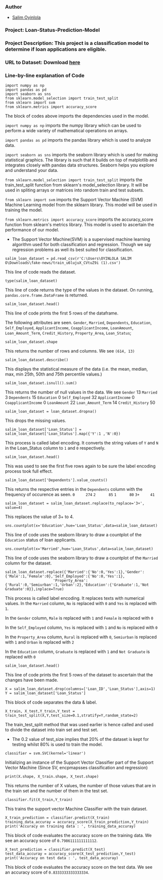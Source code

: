 ### Author

* [Salim Oyinlola](https://twitter.com/salimopines)

### Project: Loan-Status-Prediction-Model

### Project Description: This project is a classification model to determine if loan applications are eligible.  

### URL to Dataset: Download [here](https://www.kaggle.com/datasets/ninzaami/loan-predication)

### Line-by-line explanation of Code

```
import numpy as np
import pandas as pd
import seaborn as sns
from sklearn.model_selection import train_test_split
from sklearn import svm
from sklearn.metrics import accuracy_score
```
The block of codes above imports the dependencies used in the model. 

`import numpy as np` imports the numpy library which can be used to perform a wide variety of mathematical operations on arrays.

`import pandas as pd` imports the pandas library which is used to analyze data.

`import seaborn as sns` imports the seaborn library which is used for making statistical graphics. The library is such that it builds on top of matplotlib and integrates closely with pandas data structures. Seaborn helps you explore and understand your data.

`from sklearn.model_selection import train_test_split` imports the train_test_split function from sklearn's model_selection library. It will be used in spliting arrays or matrices into random train and test subsets.

`from sklearn import svm` imports the Support Vector Machine (SVM) Machine Learning model from the sklearn library. This model will be used in training the model. 

`from sklearn.metrics import accuracy_score` imports the accuracy_score function from sklearn's metrics library. This model is used to ascertain the performance of our model. 

- The Support Vector Machine(SVM) is a supervised machine learning algorithm used for both classification and regression. Though we say regression problems as well its best suited for classification.

```
salim_loan_dataset = pd.read_csv(r'C:\Users\OYINLOLA SALIM O\Downloads\fake-news/train_u6lujuX_CVtuZ9i (1).csv')
```

This line of code reads the dataset. 

```
type(salim_loan_dataset)
```
This line of code returns the type of the values in the dataset. On running, `pandas.core.frame.DataFrame` is returned. 

```
salim_loan_dataset.head()
```
This line of code prints the first 5 rows of the dataframe. 

The following attributes are seen. 
`Gender`, `Married`, `Dependents`, `Education`,	`Self_Employed`, `ApplicantIncome`,	`CoapplicantIncome`, `LoanAmount`,	`Loan_Amount_Term`, `Credit_History`, `Property_Area`, `Loan_Status`;

```
salim_loan_dataset.shape
```
This returns the number of rows and columns.  We see `(614, 13)`

```
salim_loan_dataset.describe()
```
This displays the statistical measure of the data (i.e.  the mean, median, max, min 25th, 50th and 75th percentile values.)

```
salim_loan_dataset.isnull().sum()
```

This returns the number of null values in the data. We see 
`Gender`               13
`Married`               3
`Dependents`           15
`Education`             0
`Self_Employed`        32
`ApplicantIncome`       0
`CoapplicantIncome`     0
`LoanAmount`           22
`Loan_Amount_Term`     14
`Credit_History`       50

```
salim_loan_dataset = loan_dataset.dropna()
```
This drops the missing values.

```
salim_loan_dataset['Loan_Status'] = salim_loan_dataset['Loan_Status'].map({'Y':1 ,'N':0})
```
This process is called label encoding. It converts the string values of `Y` and `N` in the Loan_Status column to `1` and `0` respectively.


```
salim_loan_dataset.head()
```

This was used to see the first five rows again to be sure the label encoding process took full effect.

```
salim_loan_dataset['Dependents'].value_counts()
```
This returns the respective entries in the `Dependents` column with the frequency of occurence as seen. 
`0     274`
`2      85`
`1      80`
`3+     41`

```
salim_loan_dataset = salim_loan_dataset.replace(to_replace='3+', value=4)
```
This replaces the value of 3+ to 4. 

```
sns.countplot(x='Education',hue='Loan_Status',data=salim_loan_dataset)
```
This line of code uses the seaborn library to draw a countplot of the `Education` status of loan applicants.  

```
sns.countplot(x='Married',hue='Loan_Status',data=salim_loan_dataset)
```
This line of code uses the seaborn library to draw a countplot of the `Married` column for the dataset. 

```
salim_loan_dataset.replace({'Married':{'No':0,'Yes':1},'Gender':{'Male':1,'Female':0},'Self_Employed':{'No':0,'Yes':1},
                      'Property_Area':{'Rural':0,'Semiurban':1,'Urban':2},'Education':{'Graduate':1,'Not Graduate':0}},inplace=True)
```

This process is called label encoding. It replaces texts with numerical values. 
In the `Married` column, `No` is replaced with `0` and `Yes` is replaced with `1`.

In the `Gender` column, `Male` is replaced with `1` and `Female` is replaced with `0`

In the `Self_Employed` column, `Yes` is replaced with `1` and `No` is replaced with `0`

In the `Property_Area` column, `Rural` is replaced with `0`, `Semiurban` is replaced with `1` and `Urban` is replaced with `2`

In the `Education` column, `Graduate` is replaced with `1` and `Not Graduate` is replaced with `0`

```
salim_loan_dataset.head()
```

This line of code prints the first 5 rows of the dataset to ascertain that the changes have been made. 

```
X = salim_loan_dataset.drop(columns=['Loan_ID','Loan_Status'],axis=1)
Y = salim_loan_dataset['Loan_Status']
```

This block of code separates the data & label. 

```
X_train, X_test,Y_train,Y_test = train_test_split(X,Y,test_size=0.1,stratify=Y,random_state=2)
```

The train_test_split method that was used earlier is hence called and used to divide the dataset into train set and test set. 

- The 0.2 value of test_size implies that 20% of the dataset is kept for testing whilst 80% is used to train the model. 

```
classifier = svm.SVC(kernel='linear')
```

Initializing an instance of the Support Vector Classifier part of the Support Vector Machine (Since SV, encpmapsses classification and regression) 

```
print(X.shape, X_train.shape, X_test.shape)
```

This returns the number of X values, the number of those values that are in the train set and the number of them in the test set. 


```
classifier.fit(X_train,Y_train)
```

This trains the support vector Machine Classifier with the train dataset. 

```
X_train_prediction = classifier.predict(X_train)
training_data_accuray = accuracy_score(X_train_prediction,Y_train)
print('Accuracy on training data : ', training_data_accuray)
```
This block of code evaluates the accuracy score on the training data. We see an accuracy score of `0.7986111111111112`.

```
X_test_prediction = classifier.predict(X_test)
test_data_accuray = accuracy_score(X_test_prediction,Y_test)
print('Accuracy on test data : ', test_data_accuray)
```

This block of code evaluates the accuracy score on the test data. We see an accuracy score of `0.8333333333333334`.
